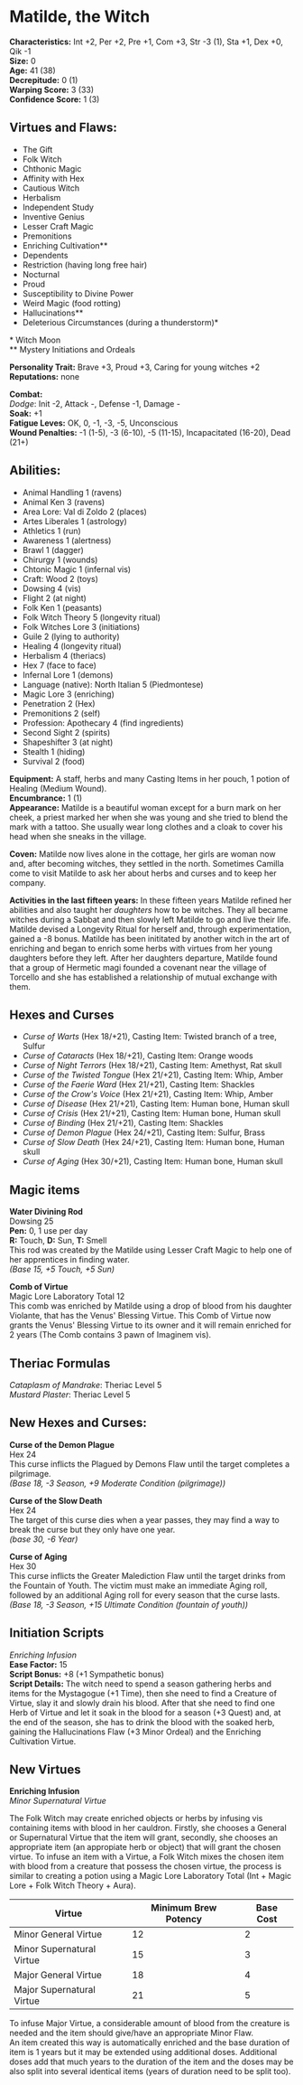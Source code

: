 # Matilde, the Witch

**Characteristics:** Int +2, Per +2, Pre +1, Com +3, Str -3 (1), Sta +1, Dex +0, Qik -1  
**Size:** 0  
**Age:** 41 (38)  
**Decrepitude:** 0 (1)  
**Warping Score:** 3 (33)  
**Confidence Score:** 1 (3)

## Virtues and Flaws:

- The Gift
- Folk Witch
- Chthonic Magic
- Affinity with Hex
- Cautious Witch
- Herbalism
- Independent Study
- Inventive Genius
- Lesser Craft Magic
- Premonitions
- Enriching Cultivation**
- Dependents
- Restriction (having long free hair)
- Nocturnal
- Proud
- Susceptibility to Divine Power
- Weird Magic (food rotting)
- Hallucinations**
- Deleterious Circumstances (during a thunderstorm)*

\* Witch Moon  
** Mystery Initiations and Ordeals

**Personality Trait:** Brave +3, Proud +3, Caring for young witches +2  
**Reputations:** none

**Combat:**  
*Dodge*: Init -2, Attack -, Defense -1, Damage -  
**Soak:** +1  
**Fatigue Leves:** OK, 0, -1, -3, -5, Unconscious  
**Wound Penalties:** -1 (1-5), -3 (6-10), -5 (11-15), Incapacitated (16-20), Dead (21+)

## Abilities:

+ Animal Handling 1 (ravens)
+ Animal Ken 3 (ravens)
+ Area Lore: Val di Zoldo 2 (places)
+ Artes Liberales 1 (astrology)
+ Athletics 1 (run)
+ Awareness 1 (alertness)
+ Brawl 1 (dagger)
+ Chirurgy 1 (wounds)
+ Chtonic Magic 1 (infernal vis)
+ Craft: Wood 2 (toys)
+ Dowsing 4 (vis)
+ Flight 2 (at night)
+ Folk Ken 1 (peasants)
+ Folk Witch Theory 5 (longevity ritual)
+ Folk Witches Lore 3 (initiations)
+ Guile 2 (lying to authority)
+ Healing 4 (longevity ritual)
+ Herbalism 4 (theriacs)
+ Hex 7 (face to face)
+ Infernal Lore 1 (demons)
+ Language (native): North Italian 5 (Piedmontese)
+ Magic Lore 3 (enriching)
+ Penetration 2 (Hex)
+ Premonitions 2 (self)
+ Profession: Apothecary 4 (find ingredients)
+ Second Sight 2 (spirits)
+ Shapeshifter 3 (at night)
+ Stealth 1 (hiding)
+ Survival 2 (food)

**Equipment:** A staff, herbs and many Casting Items in her pouch, 1 potion of Healing (Medium Wound).  
**Encumbrance:** 1 (1)  
**Appearance:** Matilde is a beautiful woman except for a burn mark on her cheek, a priest marked her when she was young and she tried to blend the mark with a tattoo. She usually wear long clothes and a cloak to cover his head when she sneaks in the village.

**Coven:** Matilde now lives alone in the cottage, her girls are woman now and, after becoming witches, they settled in the north. Sometimes Camilla come to visit Matilde to ask her about herbs and curses and to keep her company.

**Activities in the last fifteen years:** In these fifteen years Matilde refined her abilities and also taught her *daughters* how to be witches. They all became witches during a Sabbat and then slowly left Matilde to go and live their life. Matilde devised a Longevity Ritual for herself and, through experimentation, gained a -8 bonus. Matilde has been inititated by another witch in the art of enriching and began to enrich some herbs with virtues from her young daughters before they left. After her daughters departure, Matilde found that a group of Hermetic magi founded a covenant near the village of Torcello and she has established a relationship of mutual exchange with them.

## Hexes and Curses

+ *Curse of Warts* (Hex 18/+21), Casting Item: Twisted branch of a tree, Sulfur
+ *Curse of Cataracts* (Hex 18/+21), Casting Item: Orange woods
+ *Curse of Night Terrors* (Hex 18/+21), Casting Item: Amethyst, Rat skull
+ *Curse of the Twisted Tongue* (Hex 21/+21), Casting Item: Whip, Amber
+ *Curse of the Faerie Ward* (Hex 21/+21), Casting Item: Shackles
+ *Curse of the Crow's Voice* (Hex 21/+21), Casting Item: Whip, Amber
+ *Curse of Disease* (Hex 21/+21), Casting Item: Human bone, Human skull
+ *Curse of Crisis* (Hex 21/+21), Casting Item: Human bone, Human skull
+ *Curse of Binding* (Hex 21/+21), Casting Item: Shackles
+ *Curse of Demon Plague* (Hex 24/+21), Casting Item: Sulfur, Brass
+ *Curse of Slow Death* (Hex 24/+21), Casting Item: Human bone, Human skull
+ *Curse of Aging* (Hex 30/+21), Casting Item: Human bone, Human skull

## Magic items

**Water Divining Rod**  
Dowsing 25  
**Pen:** 0, 1 use per day  
**R:** Touch, **D:** Sun, **T:** Smell  
This rod was created by the Matilde using Lesser Craft Magic to help one of her apprentices in finding water.  
*(Base 15, +5 Touch, +5 Sun)*

**Comb of Virtue**  
Magic Lore Laboratory Total 12  
This comb was enriched by Matilde using a drop of blood from his daughter Violante, that has the Venus' Blessing Virtue. This Comb of Virtue now grants the Venus' Blessing Virtue to its owner and it will remain enriched for 2 years (The Comb contains 3 pawn of Imaginem vis).

## Theriac Formulas

*Cataplasm of Mandrake*: Theriac Level 5  
*Mustard Plaster*: Theriac Level 5

## New Hexes and Curses:

**Curse of the Demon Plague**  
Hex 24  
This curse inflicts the Plagued by Demons Flaw until the target completes a pilgrimage.  
*(Base 18, -3 Season, +9 Moderate Condition (pilgrimage))*

**Curse of the Slow Death**  
Hex 24  
The target of this curse dies when a year passes, they may find a way to break the curse but they only have one year.  
*(base 30, -6 Year)*

**Curse of Aging**  
Hex 30  
This curse inflicts the Greater Malediction Flaw until the target drinks from the Fountain of Youth. The victim must make an immediate Aging roll, followed by an additional Aging roll for every season that the curse lasts.  
*(Base 18, -3 Season, +15 Ultimate Condition (fountain of youth))*

## Initiation Scripts

*Enriching Infusion*  
**Ease Factor:** 15  
**Script Bonus:** +8 (+1 Sympathetic bonus)  
**Script Details:** The witch need to spend a season gathering herbs and items for the Mystagogue (+1 Time), then she need to find a Creature of Virtue, slay it and slowly drain his blood. After that she need to find one Herb of Virtue and let it soak in the blood for a season (+3 Quest) and, at the end of the season, she has to drink the blood with the soaked herb, gaining the Hallucinations Flaw (+3 Minor Ordeal) and the Enriching Cultivation Virtue.

## New Virtues

**Enriching Infusion**  
*Minor Supernatural Virtue*

The Folk Witch may create enriched objects or herbs by infusing vis containing items with blood in her cauldron. Firstly, she chooses a General or Supernatural Virtue that the item will grant, secondly, she chooses an appropriate item (an appropiate herb or object) that will grant the chosen virtue. To infuse an item with a Virtue, a Folk Witch mixes the chosen item with blood from a creature that possess the chosen virtue, the process is similar to creating a potion using a Magic Lore Laboratory Total (Int + Magic Lore + Folk Witch Theory + Aura).  

| **Virtue**                | **Minimum Brew Potency** | **Base Cost** |
|---------------------------|--------------------------|---------------|
| Minor General Virtue      | 12                       | 2             |
| Minor Supernatural Virtue | 15                       | 3             |
| Major General Virtue      | 18                       | 4             |
| Major Supernatural Virtue | 21                       | 5             |

To infuse Major Virtue, a considerable amount of blood from the creature is needed and the item should give/have an appropriate Minor Flaw.  
An item created this way is automatically enriched and the base duration of item is 1 years but it may be extended using additional doses. Additional doses add that much years to the duration of the item and the doses may be also split into several identical items (years of duration need to be split too).  

